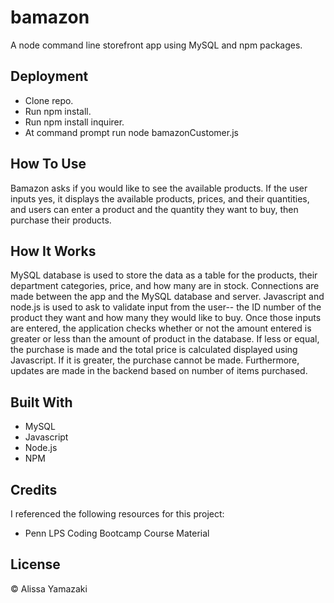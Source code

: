 # bamazon
A node command line storefront app using MySQL and npm packages.

## Deployment

* Clone repo.
* Run npm install.
* Run npm install inquirer.
* At command prompt run node bamazonCustomer.js


## How To Use

Bamazon asks if you would like to see the available products. If the user inputs yes, it displays the available products, prices, and their quantities, and users can enter a product and the quantity they want to buy, then purchase their products. 

## How It Works

MySQL database is used to store the data as a table for the products, their department categories, price, and how many are in stock. Connections are made between the app and the MySQL database and server. Javascript and node.js is used to ask to validate input from the user-- the ID number of the product they want and how many they would like to buy. Once those inputs are entered, the application checks whether or not the amount entered is greater or less than the amount of product in the database. If less or equal, the purchase is made and the total price is calculated displayed using Javascript. If it is greater, the purchase cannot be made. Furthermore, updates are made in the backend based on number of items purchased.

## Built With

* MySQL
* Javascript
* Node.js
* NPM

## Credits

I referenced the following resources for this project:

* Penn LPS Coding Bootcamp Course Material

## License

&copy; Alissa Yamazaki
